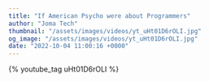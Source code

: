 ```yaml
---
title: "If American Psycho were about Programmers"
author: "Joma Tech"
thumbnail: "/assets/images/videos/yt_uHt01D6rOLI.jpg"
og_image: "/assets/images/videos/yt_uHt01D6rOLI.jpg"
date: "2022-10-04 11:00:16 +0000"
---
```


{% youtube_tag uHt01D6rOLI %}

